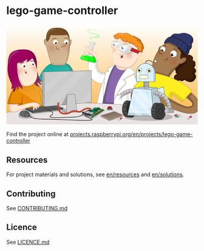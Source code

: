 # lego-game-controller

![lego-game-controller](banner.png)

Find the project online at [projects.raspberrypi.org/en/projects/lego-game-controller](https://projects.raspberrypi.org/en/projects/lego-game-controller)

## Resources
For project materials and solutions, see [en/resources](https://github.com/raspberrypilearning/lego-game-controller/tree/master/en/resources) and [en/solutions](https://github.com/raspberrypilearning/lego-game-controller/tree/master/en/solutions).

## Contributing
See [CONTRIBUTING.md](CONTRIBUTING.md)

## Licence
 See [LICENCE.md](LICENCE.md)